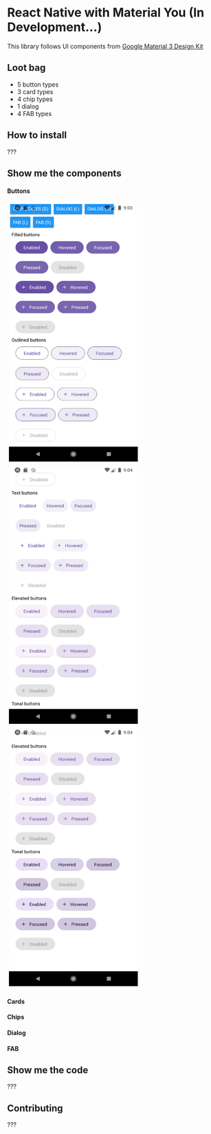 # React Native with Material You (In Development...)

This library follows UI components
from [Google Material 3 Design Kit](https://www.figma.com/community/file/1035203688168086460)

## Loot bag

* 5 button types
* 3 card types
* 4 chip types
* 1 dialog
* 4 FAB types

## How to install

???

## Show me the components

#### Buttons

<p float="left">
  <img src="screenshots/button-1.png" width="300" height="600" style="margin:4px"/>
  <img src="screenshots/button-2.png" width="300" height="600" style="margin:4px"/>
  <img src="screenshots/button-3.png" width="300" height="600" style="margin:4px"/>
</p>

#### Cards

#### Chips

#### Dialog

#### FAB

## Show me the code

???

## Contributing

???